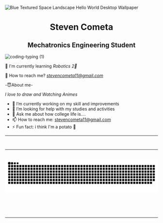 
![Blue Textured Space Landscape Hello World Desktop Wallpaper](https://github.com/StevenSMC/StevenSMC/assets/157485602/453f9c1b-dfba-4f76-96b6-6e8aa2d62c1e)
<h1 align="center">Steven Cometa</h1>
<h2 align="center">Mechatronics Engineering Student</h2>

![coding-typing (1)](https://github.com/StevenSMC/StevenSMC/assets/157485602/da3636d3-163c-47f8-9cf7-e360553e7c0e)





📖 I'm currently learning *Robotics 2🤖*

📨 How to reach me? *stevencometa11@gmail.com*

-😇About me-

  *I love to draw and Watching Animes*
  
- 🔭 I’m currently working on my skill and improvements  
- 🤔 I’m looking for help with my studies and activities 
- 💬 Ask me about how college life is....
- 📫 How to reach me: stevencometa11@gmail.com
- ⚡ Fun fact: i think I'm a potato 🥔


</p>
 <hr/>
 

<br/>
<hr/>

<div align="center">
  
  <br>
  <img alt="snake eating my contributions" src="https://raw.githubusercontent.com/salesp07/salesp07/output/github-contribution-grid-snake.svg" />
  
  <br/><br/><br/>
</div>

<hr/>

<br/>


